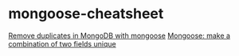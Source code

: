 # mongoose-cheatsheet

[Remove duplicates in MongoDB with mongoose](https://gist.github.com/SZharkov/36ee540e46713a485104353a2ad11de9)
[Mongoose: make a combination of two fields unique](https://gist.github.com/SZharkov/5caad846db7bc91ba030061b80c855d9)
